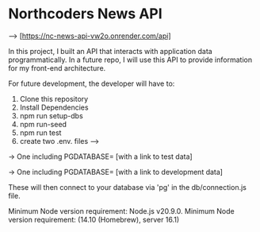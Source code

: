 # Northcoders News API

--> [https://nc-news-api-vw2o.onrender.com/api]


In this project, I built an API that interacts with application data programmatically. In a future repo, I will use this API to provide information for my front-end architecture.


For future development, the developer will have to:

1. Clone this repository
2. Install Dependencies
3. npm run setup-dbs
4. npm run-seed
5. npm run test
6. create two .env. files -->

-> One including PGDATABASE= [with a link to test data]

-> One including PGDATABASE= [with a link to development data]

These will then connect to your database via 'pg' in the db/connection.js file.


Minimum Node version requirement:  Node.js v20.9.0.
Minimum Node version requirement:  (14.10 (Homebrew), server 16.1)


